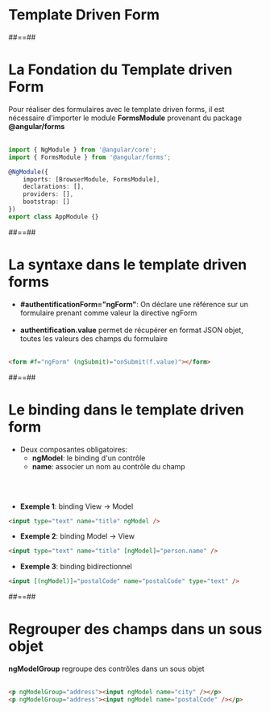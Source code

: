 <!-- .slide: class="transition-bg-grey-1 underline" -->

# Template Driven Form

##==##

<!-- .slide: class="with-code inconsolata" -->

# La Fondation du Template driven Form

Pour réaliser des formulaires avec le template driven forms, il est nécessaire d'importer le module <b>FormsModule</b> provenant du package <b>@angular/forms</b><br><br>

```typescript
import { NgModule } from '@angular/core';
import { FormsModule } from '@angular/forms';

@NgModule({
    imports: [BrowserModule, FormsModule],
    declarations: [],
    providers: [],
    bootstrap: []
})
export class AppModule {}
```

<!-- .element: class="big-code" -->

##==##

<!-- .slide: class="with-code inconsolata" -->

# La syntaxe dans le template driven forms

-   <b>#authentificationForm="ngForm"</b>: On déclare une référence sur un formulaire prenant comme valeur la directive ngForm<br><br>
-   <b>authentification.value</b> permet de récupérer en format JSON objet, toutes les valeurs des champs du formulaire <br><br>

```html
<form #f="ngForm" (ngSubmit)="onSubmit(f.value)"></form>
```

<!-- .element: class="big-code" -->

##==##

<!-- .slide: class="with-code inconsolata" -->

# Le binding dans le template driven form

- Deux composantes obligatoires:
  - **ngModel**: le binding d'un contrôle
  - **name**: associer un nom au contrôle du champ

<br><br>

- **Exemple 1**: binding View -> Model

```html
<input type="text" name="title" ngModel />
```

<!-- .element: class="big-code" -->
- **Exemple 2**: binding Model -> View

```html
<input type="text" name="title" [ngModel]="person.name" />
```

<!-- .element: class="big-code" -->
- **Exemple 3**: binding bidirectionnel

```html
<input [(ngModel)]="postalCode" name="postalCode" type="text" />
```

<!-- .element: class="big-code" -->

##==##

<!-- .slide: class="with-code inconsolata" -->

# Regrouper des champs dans un sous objet

<b>ngModelGroup</b> regroupe des contrôles dans un sous objet<br><br>

```html
<p ngModelGroup="address"><input ngModel name="city" /></p>
<p ngModelGroup="address"><input ngModel name="postalCode" /></p>
```

<!-- .element: class="big-code" -->

